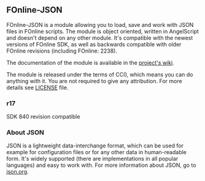 FOnline-JSON
------------

FOnline-JSON is a module allowing you to load, save and work with JSON files in FOnline scripts. The module is object oriented, written in AngelScript and doesn't depend on any other module. It's compatible with the newest versions of FOnline SDK, as well as backwards compatible with older FOnline revisions (including FOnline: 2238).

The documentation of the module is available in the [project's wiki](https://github.com/rotators/fonline-json/wiki).

The module is released under the terms of CC0, which means you can do anything with it. You are not required to give any attribution. For more details see [LICENSE](https://github.com/rotators/fonline-json/blob/master/LICENSE) file.
### r17
SDK 840 revision compatible

### About JSON

JSON is a lightweight data-interchange format, which can be used for example for configuration files or for any other data in human-readable form. It's widely supported (there are implementations in all popular languages) and easy to work with. For more information about JSON, go to [json.org](http://json.org/).
